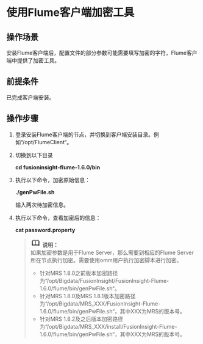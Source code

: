# 使用Flume客户端加密工具<a name="ZH-CN_TOPIC_0069282320"></a>

## 操作场景<a name="zh-cn_topic_0069042429_section6298670017199"></a>

安装Flume客户端后，配置文件的部分参数可能需要填写加密的字符，Flume客户端中提供了加密工具。

## 前提条件<a name="zh-cn_topic_0069042429_section39918060171959"></a>

已完成客户端安装。

## 操作步骤<a name="zh-cn_topic_0069042429_section17297599172010"></a>

1.  登录安装Flume客户端的节点，并切换到客户端安装目录。例如“/opt/FlumeClient“。
2.  切换到以下目录

    **cd fusioninsight-flume-1.6.0/bin**

3.  执行以下命令，加密原始信息：

    **./genPwFile.sh**

    输入两次待加密信息。

4.  执行以下命令，查看加密后的信息：

    **cat password.property**

    >![](public_sys-resources/icon-note.gif) **说明：**   
    >如果加密参数是用于Flume Server，那么需要到相应的Flume Server所在节点执行加密。需要使用omm用户执行加密脚本进行加密。  
    >-   针对MRS 1.8.0之前版本加密路径为“/opt/Bigdata/FusionInsight/FusionInsight-Flume-1.6.0/flume/bin/genPwFile.sh“。  
    >-   针对MRS 1.8.0及MRS 1.8.1版本加密路径为“/opt/Bigdata/MRS\_XXX/FusionInsight-Flume-1.6.0/flume/bin/genPwFile.sh“，其中XXX为MRS的版本号。  
    >-   针对MRS 1.8.2及之后版本加密路径为“/opt/Bigdata/MRS\_XXX/install/FusionInsight-Flume-1.6.0/flume/bin/genPwFile.sh“，其中XXX为MRS的版本号。  


